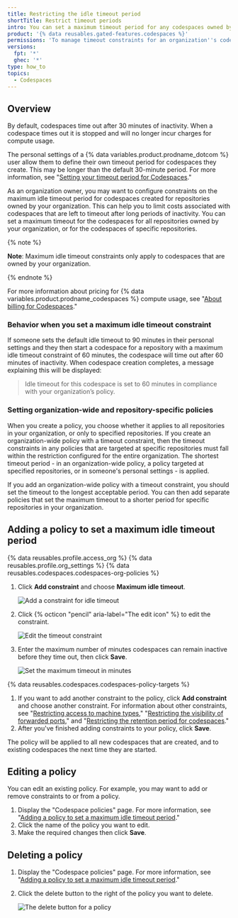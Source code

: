 ```yaml
---
title: Restricting the idle timeout period
shortTitle: Restrict timeout periods
intro: You can set a maximum timeout period for any codespaces owned by your organization.
product: '{% data reusables.gated-features.codespaces %}'
permissions: 'To manage timeout constraints for an organization''s codespaces, you must be an owner of the organization.'
versions:
  fpt: '*'
  ghec: '*'
type: how_to
topics:
  - Codespaces
---
```


## Overview

By default, codespaces time out after 30 minutes of inactivity. When a codespace times out it is stopped and will no longer incur charges for compute usage. 

The personal settings of a {% data variables.product.prodname_dotcom %} user allow them to define their own timeout period for codespaces they create. This may be longer than the default 30-minute period. For more information, see "[Setting your timeout period for Codespaces](/codespaces/customizing-your-codespace/setting-your-timeout-period-for-codespaces)."

As an organization owner, you may want to configure constraints on the maximum idle timeout period for codespaces created for repositories owned by your organization. This can help you to limit costs associated with codespaces that are left to timeout after long periods of inactivity. You can set a maximum timeout for the codespaces for all repositories owned by your organization, or for the codespaces of specific repositories. 

{% note %}

**Note**: Maximum idle timeout constraints only apply to codespaces that are owned by your organization.

{% endnote %}

For more information about pricing for {% data variables.product.prodname_codespaces %} compute usage, see "[About billing for Codespaces](/billing/managing-billing-for-github-codespaces/about-billing-for-codespaces#codespaces-pricing)."

### Behavior when you set a maximum idle timeout constraint

If someone sets the default idle timeout to 90 minutes in their personal settings and they then start a codespace for a repository with a maximum idle timeout constraint of 60 minutes, the codespace will time out after 60 minutes of inactivity. When codespace creation completes, a message explaining this will be displayed:

> Idle timeout for this codespace is set to 60 minutes in compliance with your organization’s policy.

### Setting organization-wide and repository-specific policies

When you create a policy, you choose whether it applies to all repositories in your organization, or only to specified repositories. If you create an organization-wide policy with a timeout constraint, then the timeout constraints in any policies that are targeted at specific repositories must fall within the restriction configured for the entire organization. The shortest timeout period - in an organization-wide policy, a policy targeted at specified repositories, or in someone's personal settings - is applied.

If you add an organization-wide policy with a timeout constraint, you should set the timeout to the longest acceptable period. You can then add separate policies that set the maximum timeout to a shorter period for specific repositories in your organization.

## Adding a policy to set a maximum idle timeout period

{% data reusables.profile.access_org %}
{% data reusables.profile.org_settings %}
{% data reusables.codespaces.codespaces-org-policies %}
1. Click **Add constraint** and choose **Maximum idle timeout**.

   ![Add a constraint for idle timeout](/assets/images/help/codespaces/add-constraint-dropdown-timeout.png)

1. Click {% octicon "pencil" aria-label="The edit icon" %} to edit the constraint.

   ![Edit the timeout constraint](/assets/images/help/codespaces/edit-timeout-constraint.png)

1. Enter the maximum number of minutes codespaces can remain inactive before they time out, then click **Save**.

   ![Set the maximum timeout in minutes](/assets/images/help/codespaces/maximum-minutes-timeout.png)

{% data reusables.codespaces.codespaces-policy-targets %}
1. If you want to add another constraint to the policy, click **Add constraint** and choose another constraint. For information about other constraints, see "[Restricting access to machine types](/codespaces/managing-codespaces-for-your-organization/restricting-access-to-machine-types)," "[Restricting the visibility of forwarded ports](/codespaces/managing-codespaces-for-your-organization/restricting-the-visibility-of-forwarded-ports)," and "[Restricting the retention period for codespaces](/codespaces/managing-codespaces-for-your-organization/restricting-the-retention-period-for-codespaces)."
1. After you've finished adding constraints to your policy, click **Save**.

The policy will be applied to all new codespaces that are created, and to existing codespaces the next time they are started.

## Editing a policy

You can edit an existing policy. For example, you may want to add or remove constraints to or from a policy.

1. Display the "Codespace policies" page. For more information, see "[Adding a policy to set a maximum idle timeout period](#adding-a-policy-to-set-a-maximum-idle-timeout-period)."
1. Click the name of the policy you want to edit.
1. Make the required changes then click **Save**.

## Deleting a policy 

1. Display the "Codespace policies" page. For more information, see "[Adding a policy to set a maximum idle timeout period](#adding-a-policy-to-set-a-maximum-idle-timeout-period)."
1. Click the delete button to the right of the policy you want to delete.

   ![The delete button for a policy](/assets/images/help/codespaces/policy-delete.png)
